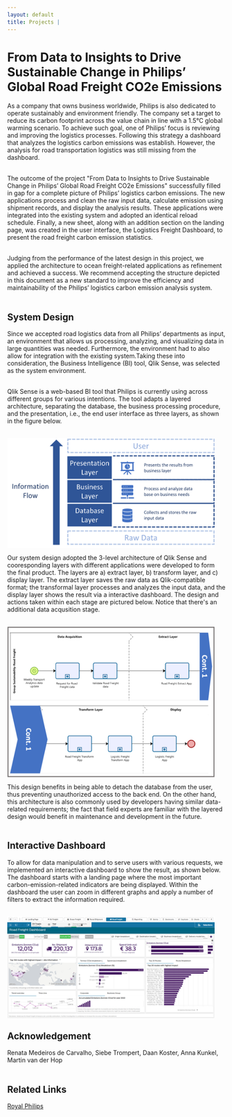 ```yaml
---
layout: default
title: Projects | 
---
```


# From Data to Insights to Drive Sustainable Change in Philips’ Global Road Freight CO2e Emissions

As a company that owns business worldwide, Philips is also dedicated to operate sustainably and environment friendly. The company set a target to reduce its carbon footprint across the value chain in line with a 1.5°C global warming scenario. To achieve such goal, one of Philips’ focus is reviewing and improving the logistics processes. Following this strategy a dashboard that analyzes the logistics carbon emissions was establish. However, the analysis for road transportation logistics was still missing from the dashboard.  
&nbsp;  

The outcome of the project "From Data to Insights to Drive Sustainable Change in Philips’ Global Road Freight CO2e Emissions" successfully filled in gap for a complete picture of Philips’ logistics carbon emissions. The new applications process and clean the raw input data, calculate emission using shipment records, and display the analysis results. These applications were integrated into the existing system and adopted an identical reload schedule. Finally, a new sheet, along with an addition section on the landing page, was created in the user interface, the Logistics Freight Dashboard, to present the road freight carbon emission statistics.  
&nbsp;  

Judging from the performance of the latest design in this project, we applied the architecture to ocean freight-related applications as refinement and achieved a success. We recommend accepting the structure depicted in this document as a new standard to improve the efficiency and maintainability of the Philips’ logistics carbon emission analysis system.  
&nbsp;  

## System Design

Since we accepted road logistics data from all Philips’ departments as input, an environment that allows us processing, analyzing, and visualizing data in large quantities was needed. Furthermore, the environment had to also allow for integration with the existing system.Taking these into consideration, the Business Intelligence (BI) tool, Qlik Sense, was selected as the system environment.  
&nbsp;  

Qlik Sense is a web-based BI tool that Philips is currently using across different groups for various intentions. The tool adapts a layered architecture, separating the database, the business processing procedure, and the presentation, i.e., the end user interface as three layers, as shown in the figure below.  
&nbsp;  

<img
    src = "/images/philips/QlikLayer.png"
    alt = "The layered structure of Qlik Sense."
    style = "max-width: 95%;
            max-height: 95%;
            vertical-align: middle;
            margin: auto;"
    >
&nbsp;  

Our system design adopted the 3-level architecture of Qlik Sense and cooresponding layers with different applications were developed to form the final product. The layers are a) extract layer, b) transform layer, and c) display layer. The extract layer saves the raw data as Qlik-compatible format; the transformal layer processes and analyzes the input data, and the display layer shows the result via a interactive dashboard. The design and actions taken within each stage are pictured below. Notice that there's an additional data acqusition stage.  
&nbsp;  

<img
    src = "/images/philips/systemDesign.png"
    alt = "The 3-layer system design with data acqusition pictured."
    style = "max-width: 95%;
            max-height: 95%;
            vertical-align: middle;
            margin: auto;"
    >
&nbsp;  

This design benefits in being able to detach the database from the user, thus preventing unauthorized access to the back end. On the other hand, this architecture is also commonly used by developers having similar data-related requirements; the fact that field experts are familiar with the layered design would benefit in maintenance and development in the future.  
&nbsp;  

## Interactive Dashboard

To allow for data manipulation and to serve users with various requests, we implemented an interactive dashboard to show the result, as shown below. The dashboard starts with a landing page where the most important carbon-emission-related indicators are being displayed. Within the dashboard the user can zoom in different graphs and apply a number of filters to extract the information required.  
&nbsp;  

<img
    src = "/images/philips/dashboard.png"
    alt = "The interactive CO2e emission dashboard."
    style = "max-width: 95%;
            max-height: 95%;
            vertical-align: middle;
            margin: auto;"
    >
&nbsp;  


## Acknowledgement  

Renata Medeiros de Carvalho, Siebe Trompert, Daan Koster, Anna Kunkel, Martin van der Hop  
&nbsp;  

## Related Links  

[Royal Philips](https://www.philips.nl)  
